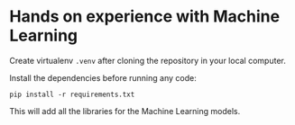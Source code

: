 # Hands on experience with Machine Learning

Create virtualenv `.venv` after cloning the repository in your local computer.

Install the dependencies before running any code:
```
pip install -r requirements.txt
```

This will add all the libraries for the Machine Learning models.
